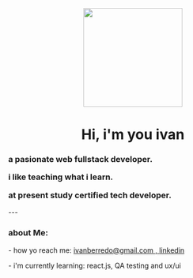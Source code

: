 <div id="header" align="center">
   <img src="https://media.giphy.com/media/qgQUggAC3Pfv687qPC/giphy.gif" width="200" />
   <h1 align="center"> Hi, i'm you ivan </h1>
  <h3 align="left"> <p>a pasionate web fullstack developer.</p> 
    <p>i like teaching what i learn.</p>
    <p>at present study certified tech developer.</p> 
   </h3>
   </div>
   
  <div align="left">
   ---
   <h3> about Me: </h3>
   <p> - how yo reach me: <a target= "_blank" href= "https://mail.google.com/mail/u/0/#inboxivanberredo@gmail.com"> ivanberredo@gmail.com , </a> <a target= "_blank" href="https://www.linkedin.com/in/ivan-berredo-5065981a3/"> linkedin </a> </p>
   <p> - i'm currently learning: react.js, QA testing and ux/ui </p>
</div>
